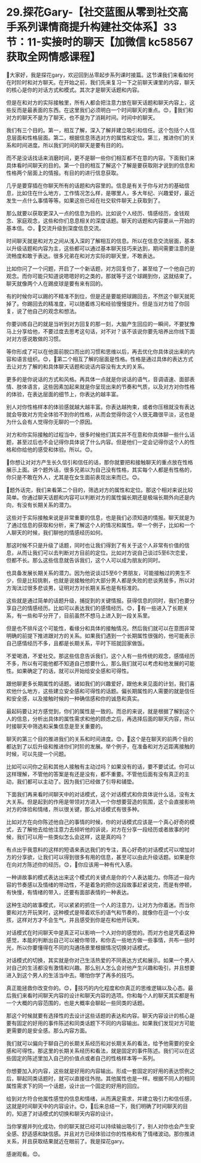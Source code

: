# 29.探花Gary-【社交蓝图从零到社交高手系列课情商提升构建社交体系】33节：11-实接时的聊天【加微信 kc58567 获取全网情感课程】

🎼大家好，我是探花gary，欢迎回到丛零起步系列课时接篇。这节课我们来看如何在时阶时和对方聊天。在开始之前，我们先来复习一下之前聊天课里的内容，聊天的核心是你的对话方式和模式。其次才是聊天话题和内容。

但是在和对方的实际接触里，所有人都会把注意力放在聊天话题和聊天内容上，这些反而是最表面的东西。在这里我们必须明白一个时间聊天的重点。😊，🎼我们和对方的聊天不是为了聊天，也不是为了消耗时间。时间中的聊天。

我们有三个目的。第一，相互了解，深入了解并建立吸引和信任。这个包括个人信息层面和性格层面。第二，根据信息筛选对方的属性和定位。第三，推进你们的关系和时间进度。所以我们时间的聊天是要有目的的。

而不是没话找话来消磨时间，更不是聊一些你们相互都不在意的内容。下面我们来具体看时间聊天的目的。第一个目的相互了解这个了解是要获取刚才说到的信息和性格两个层面上的情报。有目的的进行信息获取。

几乎是要穿插在你聊天所有的话题和内容里的。信息是有关于你与对方的基础信息，比如住在什么地方，工作情况怎么样，是哪里人，多大年纪、兴趣爱好，最近发生一点什么事情等等。如果这些已经在社交软件聊天上获取到了。

那么就要以获取更深入一点的信息为目的。比如说个人经历、情感经历，金钱观念、家庭观念，这些和你们息息相关的深度话题。聊天的话题和内容要从一开始的基本信。😊，🎼交流升级到深度信息交流。

时间聊天就是和对方之间从浅入深的了解相互的信息。所以在信息交流层面，基本以升级话题和内容为主，这些都可以通过基本聊天技巧来达到，期间需要注意的是流畅度和敢于表达。很多兄弟在和对方实际的聊天里，不敢表达。

比如你问了一个问题，开启了一个新话题，对方回复你了，甚至给了一个他自己的观念。而你可能只知道说嗯嗯好的之类的，那就等于这个球踢到你，这就结束了。聊天就像两个人在踢皮球是要有来有回的。

有的时候你可以踢的不精准不到位，但是还是要能把球踢回去，不然这个聊天就死掉了。你踢回去的精准度，可以随着练习和经验慢慢提升。但是当对方给了你回复，说了他自己的观念和想法。

你要训练自己的就是当听到对方回复的那一刻，大脑产生回应的一瞬间，不要犹豫马上分享给他，不要过度去思考这句话，对不对？该不该说你要先培养出你线下面对对方感说敢做的习惯。

等你形成了可以在他面前脱口而出的习惯和思维以后，再去优化你具体说出来的内容和语言组织。😊，🎼第二个相互了解的层面是性格。性格是通过具体的表达方式去让对方了解的和具体聊天话题和说话内容没有太大的关系。

更多的是你说话的方式和风格。再具体一点就是你说话的语气，音调语速、面部表情、肢体语言，这些因素加起来就是你呈现出来的节奏和气质，以及对方对你性格的体验，在表达层面的细节上，你表达的越丰富。

别人对你性格样本的体验感就越大越丰富。你表达越拘束，或者你压根就没有表达就会导致对方完全体验不到你的性格，从而会觉得你这个人很无趣很平淡，这也是为什么会有人觉得你无聊的一个原因。

对方和你实际接触的过程当中，很多时候他们其实并不在意和你具体聊一些什么话题，甚至过后也不会记得你具体说了什么内容。但是他们一定会记得你这个人的性格和你给他的感受和体验。所以。😊。

🎼你想让对对方产生长久信引和信任的话，那你就要把和接触聊天的重点放在性格展示上面。讲个题外话，很多兄弟以为自己没有性格，其实每个人都是有性格的，你只是不敢在外人，尤其是在女生面前表现出来而已。😊。

🎼题外话完，我们来看第二个目的，筛选对方的属性和定位。那这个相对来说比较简单。你通过聊天话题和内容可以判断对方的属性偏长期还是极端长期外向还是内向，有没有长期关系的潜力。

这些对于实际接触来说是非常重要的信息，也是我们必须知道的情报。聊天就是为了通过信息的获取和分析，来了解这个人的情况和属性。举一个例子，比如和一个人聊天的时候，我们聊他的情感经历如何。

那这时候不只是升级了话题，同时也让我们得到了有关于这个人非常有价值的信息，从而让我们可以去判断对方目前的定位。比如对方说自己谈过5至6次恋爱，但都不长。那么这些信息就告诉我们，这个人可以成为朋友的同时。

也具备发展长期关系的潜力。因为他说谈过5至6个男朋友，可能接触过的男生不少，但是比较挑剔，也就是说接触他的大部分男人都是失败的悲谈男居多，所以对方淘汰过很多悲谈男，证明对方对长期关系也是有标准的。

这些就是通过简单的话题升级，捕捉到的关键情报。获得信息的同时，我们也要分享自己的情感经历。比如可以表达我们的感情经历。😊，🎼有一些进入了长期关系，有一些和平分开了，目前虽然不想马上进入到一段关系里。

但是也不排斥这个可能性，看缘分和具体的接触情况。然后我们就可以在意图非常明确的前提下推进跟对方的关系。如果我们遇到一个长期属性很强的，他可能表示自己感情经历不多，且都是长期关系，平时下班就回家做饭。

不爱喝酒，不爱社交。那这些信息告诉我们，这个人有一些传统的观念，感情经历不多，所以有可能他都不知道自己想要什么，那么我们就可以考虑和他发展的可能性。如果确定了的话，就可以开始给安全感和可得性。

跟他聊更多长期属性的话题。诸如我们的兴趣爱好，跟他未来见面的计划，我们喜欢他什么地方，这些建立安全感和可得性的话题。偏长期属性的人需要的就是信任和安全感，以及接触时候的一种确信感和你的诚恳和真实。

最起码要让对方感觉到，你们的属性是一致的。而总的来说，就是根据了解到这个人的信息，分析出具体的属性需求和他的顾虑之后，再选择后面的聊天内容，所以时接聊天中筛选和采集信息是至关重要的。

聊天的第三个目的推进我们的关系和时间进度。😊，🎼这个是在聊天的前两个目的都达到了以后升级和推进你们时阶的发展。举个例子，在准备和对方近距离接触的时候，可以先提一个问题。

比如可以问你之前和其他人接触有主动过吗？如果没有的话，要不要试试。你可以这样理解，不管他的答案是有还是没有，都不重要。不管他后面有没有真正的主动，我们都可以主动了。因为我们已经做了引导和铺垫。

下面我们再来看时间聊天中的对话模式，这个对话模式和你具体说什么话，没有太大关系。但是起到的作用是带领对方进入一个你想要营造的氛围，这个会直接影响对方的体验和情绪，所以很关键，那么对话模式有很多种。

比如对方在向你陈述他自己的事情的时候，你的对话模式应该是一个真心好奇的模式，去了解他去给他注意力去倾听他的诉说，对方在分享一段经历或者故事的时候，我们可以用一些类似怎么会这样，这是真的吗？

有点出乎我意料的这样的短语来表达我们的专注，真心好奇的对话模式可以增加对方的分享欲，让我们可以得到很多有用的信息，甚至可以由此升级话题。如果是你在向对方陈述你的经历。😊，🎼你应该用一种有代入感。

一种讲故事的模式表达出来这个模式的关键点是你的个人表达能力。你陈述一段内容的节奏感以及情绪的带动性，不是着急的把你这段故事赶紧说完，而是有停顿，有快慢，有情绪的带入，还要有面部表情的一种表达。

这种生动的故事模式，可以紧紧的抓住一个人的注意力，让对方为你着迷。而当你要和对方开玩笑时，这种模式是带着欢乐的语气和节奏的，就像你在逗一个小女孩，这样对方才不会生气，并且感受到你是在和他开玩笑。

对话模式在时间聊天中是真正可以影响一个人对你的感觉的。而对方也是凭着这种感觉，本能的判断出自己可以被你带领，和你去一些地方做一些事情，共布一些时光，所以你要懂得在不同的沟通场景里根据情况切换对话模式。

对话模式的切换，其实就是你对己生活热爱的不同表达方式和展示。如果一个男人对自己的生活都没有激情和兴趣。那么别人怎么会对他产生兴趣和吸引，并且想要进入到这个男人的生活当中去。哪怕你学了再多的技巧。

真正能拯救你改变你的。😊，🎼技巧的内化程度和你真正的思维逻辑以及心态。最后我们来看时间聊天内容的设计和聊天内容的选项。你和每个人的聊天其实都是有一个大概的内容范围的，也是大概率会聊起一些同类的话题。

那这个时候就要有选择性的去设计这些话题的表达和内容。聊天内容设计的核心是要有固定的好用的事件陈述和同类话题下不同的内容输出。如果我们发现对方可能更需要的是安全感。那么内容方面。

我们就可以偏向于聊自己的长期关系经历和对长期关系的看法，给予他需要的安全感和可得性。那这里的长期关系经历和看法，就是固定的事件陈述。我们可以在这些固定的陈述里加入自己的价值点或者自己的性格样本等一系列。

你想要加入的内容，这些就是好用的内容输出。形成一套固定的好用的表达惯例之后，聊起同类话题时，就可以直接往外抛。其他属性也是一样。根据不同人的相同属性需求下的同一个话题，设计出一个固定的好用的回应。

给到对方符合他属性感觉的信息和情绪，从而满足需求，并建立吸引力和信任感，这就是时间聊天中的内容设计。😊，🎼后来总结一下，我们明确了时间聊天的目的，知道了对话模式的切换和聊天内容的设计。

当你掌握并列化成功，你的聊天就已经可以持续输出吸引了，别人对你也会产生安全感、舒适感和缺信感。并且对方已经体验过你的性格和有了情绪波动。那你推进关系，并且获取结果就近在眼前了。我是探花gary。

感谢观看。😊。